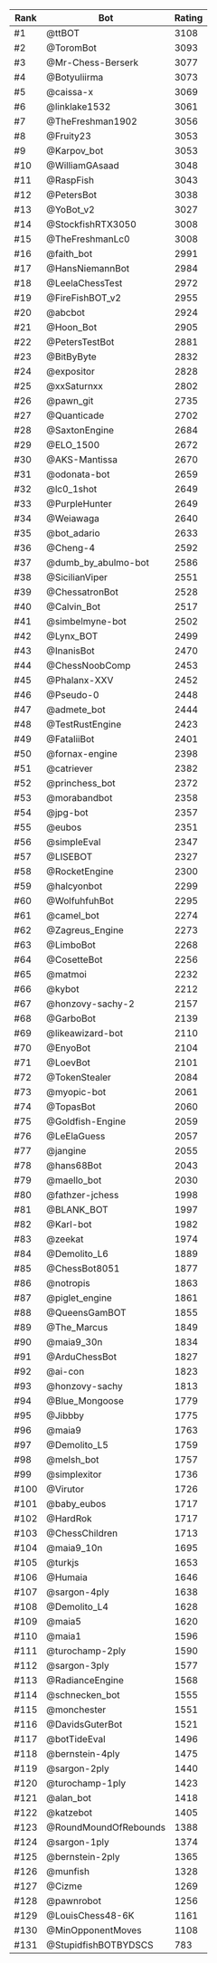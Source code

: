 Rank|Bot|Rating
---|---|---
#1|@ttBOT|3108
#2|@ToromBot|3093
#3|@Mr-Chess-Berserk|3077
#4|@Botyuliirma|3073
#5|@caissa-x|3069
#6|@linklake1532|3061
#7|@TheFreshman1902|3056
#8|@Fruity23|3053
#9|@Karpov_bot|3053
#10|@WilliamGAsaad|3048
#11|@RaspFish|3043
#12|@PetersBot|3038
#13|@YoBot_v2|3027
#14|@StockfishRTX3050|3008
#15|@TheFreshmanLc0|3008
#16|@faith_bot|2991
#17|@HansNiemannBot|2984
#18|@LeelaChessTest|2972
#19|@FireFishBOT_v2|2955
#20|@abcbot|2924
#21|@Hoon_Bot|2905
#22|@PetersTestBot|2881
#23|@BitByByte|2832
#24|@expositor|2828
#25|@xxSaturnxx|2802
#26|@pawn_git|2735
#27|@Quanticade|2702
#28|@SaxtonEngine|2684
#29|@ELO_1500|2672
#30|@AKS-Mantissa|2670
#31|@odonata-bot|2659
#32|@lc0_1shot|2649
#33|@PurpleHunter|2649
#34|@Weiawaga|2640
#35|@bot_adario|2633
#36|@Cheng-4|2592
#37|@dumb_by_abulmo-bot|2586
#38|@SicilianViper|2551
#39|@ChessatronBot|2528
#40|@Calvin_Bot|2517
#41|@simbelmyne-bot|2502
#42|@Lynx_BOT|2499
#43|@InanisBot|2470
#44|@ChessNoobComp|2453
#45|@Phalanx-XXV|2452
#46|@Pseudo-0|2448
#47|@admete_bot|2444
#48|@TestRustEngine|2423
#49|@FataliiBot|2401
#50|@fornax-engine|2398
#51|@catriever|2382
#52|@princhess_bot|2372
#53|@morabandbot|2358
#54|@jpg-bot|2357
#55|@eubos|2351
#56|@simpleEval|2347
#57|@LISEBOT|2327
#58|@RocketEngine|2300
#59|@halcyonbot|2299
#60|@WolfuhfuhBot|2295
#61|@camel_bot|2274
#62|@Zagreus_Engine|2273
#63|@LimboBot|2268
#64|@CosetteBot|2256
#65|@matmoi|2232
#66|@kybot|2212
#67|@honzovy-sachy-2|2157
#68|@GarboBot|2139
#69|@likeawizard-bot|2110
#70|@EnyoBot|2104
#71|@LoevBot|2101
#72|@TokenStealer|2084
#73|@myopic-bot|2061
#74|@TopasBot|2060
#75|@Goldfish-Engine|2059
#76|@LeElaGuess|2057
#77|@jangine|2055
#78|@hans68Bot|2043
#79|@maello_bot|2030
#80|@fathzer-jchess|1998
#81|@BLANK_BOT|1997
#82|@Karl-bot|1982
#83|@zeekat|1974
#84|@Demolito_L6|1889
#85|@ChessBot8051|1877
#86|@notropis|1863
#87|@piglet_engine|1861
#88|@QueensGamBOT|1855
#89|@The_Marcus|1849
#90|@maia9_30n|1834
#91|@ArduChessBot|1827
#92|@ai-con|1823
#93|@honzovy-sachy|1813
#94|@Blue_Mongoose|1779
#95|@Jibbby|1775
#96|@maia9|1763
#97|@Demolito_L5|1759
#98|@melsh_bot|1757
#99|@simplexitor|1736
#100|@Virutor|1726
#101|@baby_eubos|1717
#102|@HardRok|1717
#103|@ChessChildren|1713
#104|@maia9_10n|1695
#105|@turkjs|1653
#106|@Humaia|1646
#107|@sargon-4ply|1638
#108|@Demolito_L4|1628
#109|@maia5|1620
#110|@maia1|1596
#111|@turochamp-2ply|1590
#112|@sargon-3ply|1577
#113|@RadianceEngine|1568
#114|@schnecken_bot|1555
#115|@monchester|1551
#116|@DavidsGuterBot|1521
#117|@botTideEval|1496
#118|@bernstein-4ply|1475
#119|@sargon-2ply|1440
#120|@turochamp-1ply|1423
#121|@alan_bot|1418
#122|@katzebot|1405
#123|@RoundMoundOfRebounds|1388
#124|@sargon-1ply|1374
#125|@bernstein-2ply|1365
#126|@munfish|1328
#127|@Cizme|1269
#128|@pawnrobot|1256
#129|@LouisChess48-6K|1161
#130|@MinOpponentMoves|1108
#131|@StupidfishBOTBYDSCS|783
